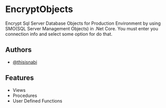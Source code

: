 
# EncryptObjects

Encrypt Sql Server Database Objects for Production Environment by using SMO(SQL Server Management Objects) in .Net Core.
You must enter you connection info and select some option for do that.
## Authors

- [@thisisnabi](https://www.github.com/thisisnabi)




## Features

- Views
- Procedures
- User Defined Functions

